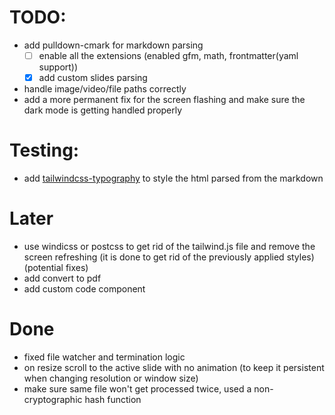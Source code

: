 # TODO:

- add pulldown-cmark for markdown parsing
    - [ ] enable all the extensions (enabled gfm, math, frontmatter(yaml support))
    - [x] add custom slides parsing
- handle image/video/file paths correctly
- add a more permanent fix for the screen flashing and make sure the dark mode is getting handled properly

# Testing:

- add [tailwindcss-typography](https://github.com/tailwindlabs/tailwindcss-typography) to style the html parsed from the markdown

# Later

- use windicss or postcss to get rid of the tailwind.js file and remove the screen refreshing (it is done to get rid of the previously applied styles) (potential fixes)
- add convert to pdf
- add custom code component

# Done

- fixed file watcher and termination logic
- on resize scroll to the active slide with no animation (to keep it persistent when changing resolution or window size)
- make sure same file won't get processed twice, used a non-cryptographic hash function
